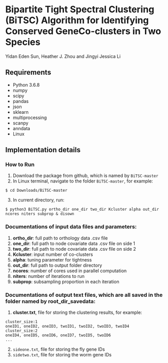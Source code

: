 # Bipartite Tight Spectral Clustering (BiTSC) Algorithm for Identifying Conserved GeneCo-clusters in Two Species
Yidan Eden Sun, Heather J. Zhou and Jingyi Jessica Li

## Requirements
* Python 3.6.8
* numpy
* scipy
* pandas
* json
* sklearn
* multiprocessing
* scanpy
* anndata
* Linux

## Implementation details

### How to Run
1. Download the package from github, which is named by ```BiTSC-master```
2. In Linux terminal, navigate to the folder ```BiTSC-master```, for example:
```shell
$ cd Downloads/BiTSC-master
```
3. In current directory, run:
```console
$ python3 BiTSC.py ortho_dir one_dir two_dir Kcluster alpha out_dir ncores niters subprop & disown
```
### Documentations of input data files and parameters:

1. **ortho_dir**: full path to orthology data .csv file
2. **one_dir**: full path to node covariate data .csv file on side 1
3. **two_dir**: full path to node covariate data .csv file on side 2
4. **Kcluster**: input number of co-clusters
5. **alpha**: tuning parameter for tightness
6. **out_dir**: full path to output folder directory
7. **ncores**: number of cores used in parallel computation
8. **niters**: number of iterations to run 
9. **subprop**: subsampling proportion in each iteration 

### Documentations of output text files, which are all saved in the folder named by root_dir_savedata:
1. **cluster.txt**, file for storing the clustering results, for example:
```
cluster_size:1
oneID1, oneID2, oneID3, twoID1, twoID2, twoID3, twoID4    
cluster_size:2 
oneID4, oneID5, oneID6, oneID7, twoID5, twoID6
...
```
2. ```sideone.txt```, file for storing the fly gene IDs
3. ```sidetwo.txt```, file for storing the worm gene IDs
